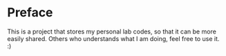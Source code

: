 # Preface
This is a project that stores my personal lab codes, so that it can be more easily shared. Others who understands what I am doing, feel free to use it. :)
